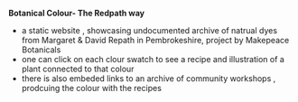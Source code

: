 **Botanical Colour- The Redpath way**
- a static website , showcasing undocumented archive of natrual dyes from Margaret & David Repath in Pembrokeshire, project by Makepeace Botanicals
- one can click on each clour swatch to see a recipe and illustration of a plant connected to that colour
- there is also embeded links to an archive of community workshops , prodcuing the colour with the recipes
  
